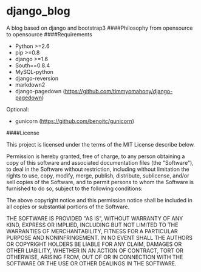 django_blog
===========
A blog based on django and bootstrap3 
####Philosophy
from opensource to opensource
####Requirements
* Python >=2.6
* pip >=0.8
* django >=1.6
* South==0.8.4
* MySQL-python
* django-reversion
* markdown2
* django-pagedown (https://github.com/timmyomahony/django-pagedown)

Optional:

* gunicorn (https://github.com/benoitc/gunicorn)

####License

This project is licensed under the terms of the MIT License describe below.

Permission is hereby granted, free of charge, to any person obtaining a copy of this software and associated documentation files (the "Software"), to deal in the Software without restriction, including without limitation the rights to use, copy, modify, merge, publish, distribute, sublicense, and/or sell copies of the Software, and to permit persons to whom the Software is furnished to do so, subject to the following conditions:

The above copyright notice and this permission notice shall be included in all copies or substantial portions of the Software.

THE SOFTWARE IS PROVIDED "AS IS", WITHOUT WARRANTY OF ANY KIND, EXPRESS OR IMPLIED, INCLUDING BUT NOT LIMITED TO THE WARRANTIES OF MERCHANTABILITY, FITNESS FOR A PARTICULAR PURPOSE AND NONINFRINGEMENT. IN NO EVENT SHALL THE AUTHORS OR COPYRIGHT HOLDERS BE LIABLE FOR ANY CLAIM, DAMAGES OR OTHER LIABILITY, WHETHER IN AN ACTION OF CONTRACT, TORT OR OTHERWISE, ARISING FROM, OUT OF OR IN CONNECTION WITH THE SOFTWARE OR THE USE OR OTHER DEALINGS IN THE SOFTWARE.


